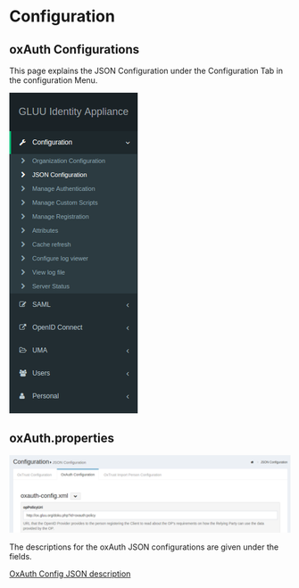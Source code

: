 # Configuration
## oxAuth Configurations
This page explains the JSON Configuration under the Configuration Tab in the configuration Menu.

![image](../img/reference/config-json_menu.png)

## oxAuth.properties
![image](../img/reference/config-json_oxauthproperties.png)

The descriptions for the oxAuth JSON configurations are given under the fields. 

[OxAuth Config JSON description](../reference/oxauth-config-json.json)